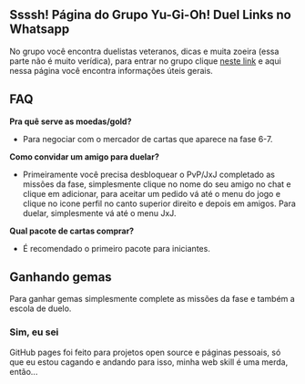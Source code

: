 ## Ssssh! Página do Grupo Yu-Gi-Oh! Duel Links no Whatsapp
No grupo você encontra duelistas veteranos, dicas e muita zoeira (essa parte não é muito verídica), para entrar no grupo clique [neste link](https://goo.gl/G7tnrF) e aqui nessa página você encontra informações úteis gerais.

## FAQ
**Pra quê serve as moedas/gold?**
- Para negociar com o mercador de cartas que aparece na fase 6-7.

**Como convidar um amigo para duelar?**

- Primeiramente você precisa desbloquear o PvP/JxJ completado as missões da fase, simplesmente clique no nome do seu amigo no chat e clique em adicionar, para aceitar um pedido vá até o menu do jogo e clique no icone perfil no canto superior direito e depois em amigos. Para duelar, simplesmente vá até o menu JxJ.

**Qual pacote de cartas comprar?**

- É recomendado o primeiro pacote para iniciantes.

## Ganhando gemas
Para ganhar gemas simplesmente complete as missões da fase e também a escola de duelo.

### Sim, eu sei
GitHub pages foi feito para projetos open source e páginas pessoais, só que eu estou cagando e andando para isso, minha web skill é uma merda, então...
